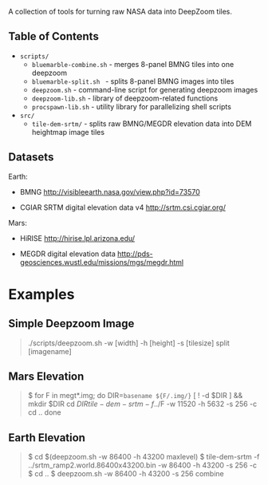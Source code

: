 A collection of tools for turning raw NASA data into DeepZoom tiles.

Table of Contents
--------
* `scripts/`
  * `bluemarble-combine.sh`   - merges 8-panel BMNG tiles into one deepzoom
  * `bluemarble-split.sh `    - splits 8-panel BMNG images into tiles
  * `deepzoom.sh`             - command-line script for generating deepzoom images
  * `deepzoom-lib.sh`         - library of deepzoom-related functions
  * `procspawn-lib.sh`        - utility library for parallelizing shell scripts
* `src/`
  * `tile-dem-srtm/`          - splits raw BMNG/MEGDR elevation data into DEM heightmap image tiles


Datasets
--------
Earth:
 * BMNG
     http://visibleearth.nasa.gov/view.php?id=73570

 * CGIAR SRTM digital elevation data v4
     http://srtm.csi.cgiar.org/

Mars:
 * HiRISE
     http://hirise.lpl.arizona.edu/

 * MEGDR digital elevation data 
     http://pds-geosciences.wustl.edu/missions/mgs/megdr.html

Examples
========

Simple Deepzoom Image
---------------------

> ./scripts/deepzoom.sh -w [width] -h [height] -s [tilesize] split [imagename]


Mars Elevation
--------------

> $ for F in megt*.img; do 
>     DIR=`basename ${F/.img/}`
>     [ ! -d $DIR ] && mkdir $DIR
>     cd $DIR
>     tile-dem-srtm -f ../$F -w 11520 -h 5632 -s 256 -c 
>     cd ..
>   done


Earth Elevation
---------------

> $ cd $(deepzoom.sh -w 86400 -h 43200 maxlevel)
> $ tile-dem-srtm -f ../srtm_ramp2.world.86400x43200.bin -w 86400 -h 43200 -s 256 -c
> $ cd ..
> $ deepzoom.sh -w 86400 -h 43200 -s 256 combine
